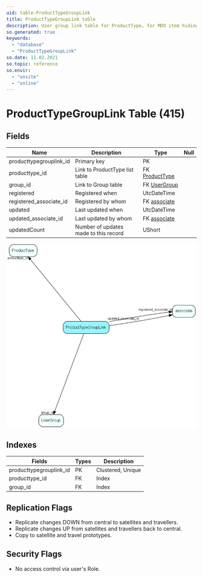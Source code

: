 ```yaml
---
uid: table-ProductTypeGroupLink
title: ProductTypeGroupLink table
description: User group link table for ProductType, for MDO item hiding
so.generated: true
keywords:
  - "database"
  - "ProductTypeGroupLink"
so.date: 11.02.2021
so.topic: reference
so.envir:
  - "onsite"
  - "online"
---
```


# ProductTypeGroupLink Table (415)

## Fields

| Name | Description | Type | Null |
|------|-------------|------|:----:|
|producttypegrouplink\_id|Primary key|PK| |
|producttype\_id|Link to ProductType list table|FK [ProductType](producttype.md)| |
|group\_id|Link to Group table|FK [UserGroup](usergroup.md)| |
|registered|Registered when|UtcDateTime| |
|registered\_associate\_id|Registered by whom|FK [associate](associate.md)| |
|updated|Last updated when|UtcDateTime| |
|updated\_associate\_id|Last updated by whom|FK [associate](associate.md)| |
|updatedCount|Number of updates made to this record|UShort| |


![ProductTypeGroupLink table relationship diagram](./media/ProductTypeGroupLink.png)

## Indexes

| Fields | Types | Description |
|--------|-------|-------------|
|producttypegrouplink\_id |PK |Clustered, Unique |
|producttype\_id |FK |Index |
|group\_id |FK |Index |

## Replication Flags

* Replicate changes DOWN from central to satellites and travellers.
* Replicate changes UP from satellites and travellers back to central.
* Copy to satellite and travel prototypes.

## Security Flags

* No access control via user's Role.

